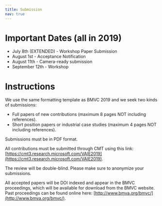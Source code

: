 ```yaml
---
title: Submission
nav: true
---
```


# Important Dates (all in 2019)

- July 8th (EXTENDED) - Workshop Paper Submission
- August 1st - Acceptance Notification
- August 11th - Camera-ready submission
- September 12th - Workshop

# Instructions

We use the same formatting template as BMVC 2019 and we seek two kinds of submissions:

- Full papers of new contributions (maximum 8 pages NOT including references).
- Short position papers or industrial case studies (maximum 4 pages NOT including references).

Submissions must be in PDF format. 

All contributions must be submitted through CMT using this link: [https://cmt3.research.microsoft.com/VAIE2019](https://cmt3.research.microsoft.com/VAIE2019). 

The review will be double-blind. Please make sure to anonymize your submissions. 

All accepted papers will be DOI indexed and appear in the BMVC proceedings, which will be available for download from the BMVC website. Past proceedings can be found online here: [http://www.bmva.org/bmvc/](http://www.bmva.org/bmvc/). 
